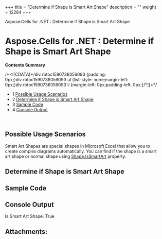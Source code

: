 +++
title = "Determine if Shape is Smart Art Shape" 
description = "" 
weight = 12284 
+++

Aspose.Cells for .NET : Determine if Shape is Smart Art Shape  

# Aspose.Cells for .NET : Determine if Shape is Smart Art Shape


**Contents Summary**

/\*<!\[CDATA\[\*/div.rbtoc1590738056093 {padding: 0px;}div.rbtoc1590738056093 ul {list-style: none;margin-left: 0px;}div.rbtoc1590738056093 li {margin-left: 0px;padding-left: 0px;}/\*\]\]>\*/

*   1 [Possible Usage Scenarios](#DetermineifShapeisSmartArtShape-PossibleUsageScenarios)
*   2 [Determine if Shape is Smart Art Shape](#DetermineifShapeisSmartArtShape-DetermineifShapeisSmartArtShape)
*   3 [Sample Code](#DetermineifShapeisSmartArtShape-SampleCode)
*   4 [Console Output](#DetermineifShapeisSmartArtShape-ConsoleOutput)

 

## Possible Usage Scenarios

Smart Art Shapes are special shapes in Microsoft Excel that allow you to create complex diagrams automatically. You can find if the shape is a smart art shape or normal shape using [Shape.IsSmartArt](https://apireference.aspose.com/net/cells/aspose.cells.drawing/shape/properties/issmartart) property.

## Determine if Shape is Smart Art Shape



## Sample Code

## Console Output

Is Smart Art Shape: True

## Attachments:


